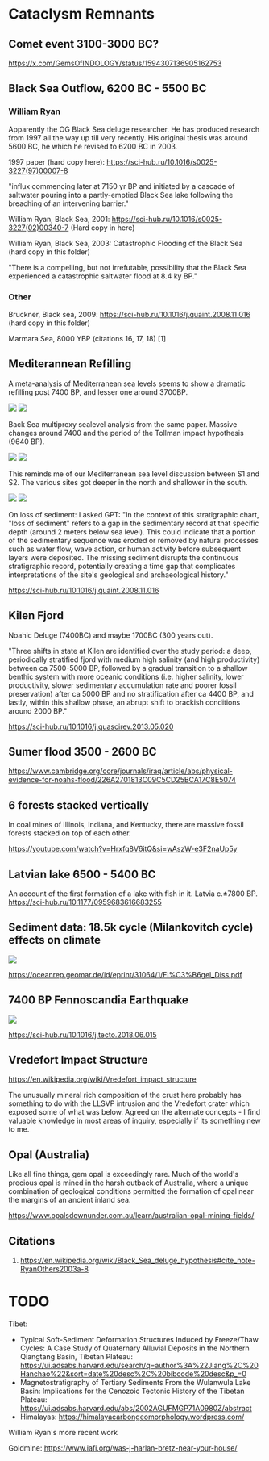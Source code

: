 # Cataclysm Remnants

## Comet event 3100-3000 BC?

https://x.com/GemsOfINDOLOGY/status/1594307136905162753

## Black Sea Outflow, 6200 BC - 5500 BC

### William Ryan

Apparently the OG Black Sea deluge researcher. He has produced research from 1997 all the way up till very recently. His original thesis was around 5600 BC, he which he revised to 6200 BC in 2003.

1997 paper (hard copy here): https://sci-hub.ru/10.1016/s0025-3227(97)00007-8

"influx commencing later at 7150 yr BP and initiated by a cascade of saltwater pouring into a partly-emptied Black Sea lake following the breaching of an intervening barrier."

William Ryan, Black Sea, 2001: https://sci-hub.ru/10.1016/s0025-3227(02)00340-7 (Hard copy in here)

William Ryan, Black Sea, 2003: Catastrophic Flooding of the Black Sea (hard copy in this folder)

"There is a compelling, but not irrefutable, possibility that the Black Sea experienced a catastrophic saltwater flood at 8.4 ky BP."

### Other

Bruckner, Black sea, 2009: https://sci-hub.ru/10.1016/j.quaint.2008.11.016 (hard copy in this folder)

Marmara Sea, 8000 YBP (citations 16, 17, 18) [1]

## Mediterannean Refilling

A meta-analysis of Mediterranean sea levels seems to show a dramatic refilling post 7400 BP, and  lesser one around 3700BP.

![](img/med-refilling.jpg)
![](img/med-refilling2.jpg)

Back Sea multiproxy sealevel analysis from the same paper. Massive changes around 7400 and the period of the Tollman impact hypothesis (9640 BP).

![](img/med-refilling3.jpg)
![](img/med-refilling4.jpg)

This reminds me of our Mediterranean sea level discussion between S1 and S2. The various sites got deeper in the north and shallower in the south.

![](img/med-refilling5.jpg)
![](img/med-refilling6.jpg)

On loss of sediment: I asked GPT: "In the context of this stratigraphic chart, "loss of sediment" refers to a gap in the sedimentary record at that specific depth (around 2 meters below sea level). This could indicate that a portion of the sedimentary sequence was eroded or removed by natural processes such as water flow, wave action, or human activity before subsequent layers were deposited. The missing sediment disrupts the continuous stratigraphic record, potentially creating a time gap that complicates interpretations of the site's geological and archaeological history."

https://sci-hub.ru/10.1016/j.quaint.2008.11.016

## Kilen Fjord

Noahic Deluge (7400BC) and maybe 1700BC (300 years out).

"Three shifts in state at Kilen are identified over the study period: a deep, periodically stratified fjord with medium high salinity (and high productivity) between ca 7500-5000 BP, followed by a gradual transition to a shallow benthic system with more oceanic conditions (i.e. higher salinity, lower productivity, slower sedimentary accumulation rate and poorer fossil preservation) after ca 5000 BP and no stratification after ca 4400 BP, and lastly, within this shallow phase, an abrupt shift to brackish conditions around 2000 BP."

https://sci-hub.ru/10.1016/j.quascirev.2013.05.020

## Sumer flood 3500 - 2600 BC

https://www.cambridge.org/core/journals/iraq/article/abs/physical-evidence-for-noahs-flood/226A2701813C09C5CD25BCA17C8E5074

## 6 forests stacked vertically

In coal mines of Illinois, Indiana, and Kentucky, there are massive fossil forests stacked on top of each other.

https://youtube.com/watch?v=Hrxfq8V6itQ&si=wAszW-e3F2naUp5y

## Latvian lake 6500 - 5400 BC

An account of the first formation of a lake with fish in it. Latvia c.±7800 BP. https://sci-hub.ru/10.1177/0959683616683255

## Sediment data: 18.5k cycle (Milankovitch cycle) effects on climate

![](img/milankovitch-18k-cycle.jpg)

https://oceanrep.geomar.de/id/eprint/31064/1/Fl%C3%B6gel_Diss.pdf

## 7400 BP Fennoscandia Earthquake

![](img/fennoscandia.jpg)

https://sci-hub.ru/10.1016/j.tecto.2018.06.015

## Vredefort Impact Structure

https://en.wikipedia.org/wiki/Vredefort_impact_structure

The unusually mineral rich composition of the crust here probably has something to do with the LLSVP intrusion and the Vredefort crater which exposed some of what was below. Agreed on the alternate concepts - I find valuable knowledge in most areas of inquiry, especially if its something new to me. 

## Opal (Australia)

Like all fine things, gem opal is exceedingly rare. Much of the world's precious opal is mined in the harsh outback of Australia, where a unique combination of geological conditions permitted the formation of opal near the margins of an ancient inland sea.

https://www.opalsdownunder.com.au/learn/australian-opal-mining-fields/

## Citations

1. https://en.wikipedia.org/wiki/Black_Sea_deluge_hypothesis#cite_note-RyanOthers2003a-8

# TODO

Tibet:
- Typical Soft-Sediment Deformation Structures Induced by Freeze/Thaw Cycles: A Case Study of Quaternary Alluvial Deposits in the Northern Qiangtang Basin, Tibetan Plateau: https://ui.adsabs.harvard.edu/search/q=author%3A%22Jiang%2C%20Hanchao%22&sort=date%20desc%2C%20bibcode%20desc&p_=0
- Magnetostratigraphy of Tertiary Sediments From the Wulanwula Lake Basin: Implications for the Cenozoic Tectonic History of the Tibetan Plateau: https://ui.adsabs.harvard.edu/abs/2002AGUFMGP71A0980Z/abstract
- Himalayas: https://himalayacarbongeomorphology.wordpress.com/

William Ryan's more recent work

Goldmine: https://www.iafi.org/was-j-harlan-bretz-near-your-house/